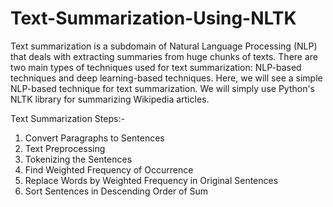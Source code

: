# Text-Summarization-Using-NLTK

Text summarization is a subdomain of Natural Language Processing (NLP) that deals with extracting summaries from huge chunks of texts.
There are two main types of techniques used for text summarization: NLP-based techniques and deep learning-based techniques.
Here, we will see a simple NLP-based technique for text summarization.
We will simply use Python's NLTK library for summarizing Wikipedia articles.

Text Summarization Steps:-
1) Convert Paragraphs to Sentences
2) Text Preprocessing
3) Tokenizing the Sentences
4) Find Weighted Frequency of Occurrence
5) Replace Words by Weighted Frequency in Original Sentences
6) Sort Sentences in Descending Order of Sum
